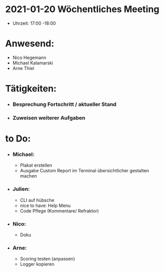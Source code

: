 # 2021-01-20 Wöchentliches Meeting
- Uhrzeit: 17:00 -18:00

# Anwesend:
 - Nico Hegemann
 - Michael Kalamarski
 - Arne Thiel 

# Tätigkeiten:
- ### Besprechung Fortschritt / aktueller Stand
- ### Zuweisen weiterer Aufgaben




# to Do:

- ### Michael:
    * Plakat erstellen
    * Ausgabe Custom Report im Terminal übersichtlicher gestalten machen
- ### Julien:
    * CLI auf hübsche
    * nice to have: Help Menu
    * Code Pflege (Kommentare/ Refraktor) 
- ### Nico:
     *  Doku
- ### Arne:
    * Scoring testen (anpassen)
    * Logger kopieren

